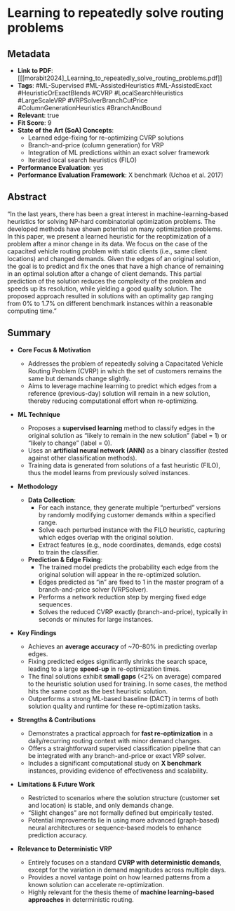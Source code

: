 # Learning to repeatedly solve routing problems

## Metadata
- **Link to PDF**: [[[morabit2024]_Learning_to_repeatedly_solve_routing_problems.pdf]]
- **Tags**: 
  #ML-Supervised 
  #ML-AssistedHeuristics 
  #ML-AssistedExact 
  #HeuristicOrExactBlends 
  #CVRP 
  #LocalSearchHeuristics 
  #LargeScaleVRP 
  #VRPSolverBranchCutPrice 
  #ColumnGenerationHeuristics 
  #BranchAndBound
- **Relevant**: true
- **Fit Score**: 9  
- **State of the Art (SoA) Concepts**:
  - Learned edge-fixing for re-optimizing CVRP solutions
  - Branch-and-price (column generation) for VRP
  - Integration of ML predictions within an exact solver framework
  - Iterated local search heuristics (FILO)
- **Performance Evaluation**: yes
- **Performance Evaluation Framework**: X benchmark (Uchoa et al. 2017)

## Abstract
“In the last years, there has been a great interest in machine-learning-based heuristics for solving NP-hard combinatorial optimization problems. The developed methods have shown potential on many optimization problems. In this paper, we present a learned heuristic for the reoptimization of a problem after a minor change in its data. We focus on the case of the capacited vehicle routing problem with static clients (i.e., same client locations) and changed demands. Given the edges of an original solution, the goal is to predict and fix the ones that have a high chance of remaining in an optimal solution after a change of client demands. This partial prediction of the solution reduces the complexity of the problem and speeds up its resolution, while yielding a good quality solution. The proposed approach resulted in solutions with an optimality gap ranging from 0% to 1.7% on different benchmark instances within a reasonable computing time.”

## Summary
- **Core Focus & Motivation**  
  - Addresses the problem of repeatedly solving a Capacitated Vehicle Routing Problem (CVRP) in which the set of customers remains the same but demands change slightly.  
  - Aims to leverage machine learning to predict which edges from a reference (previous-day) solution will remain in a new solution, thereby reducing computational effort when re-optimizing.

- **ML Technique**  
  - Proposes a **supervised learning** method to classify edges in the original solution as “likely to remain in the new solution” (label = 1) or “likely to change” (label = 0).  
  - Uses an **artificial neural network (ANN)** as a binary classifier (tested against other classification methods).  
  - Training data is generated from solutions of a fast heuristic (FILO), thus the model learns from previously solved instances.

- **Methodology**  
  - **Data Collection**:  
    - For each instance, they generate multiple “perturbed” versions by randomly modifying customer demands within a specified range.  
    - Solve each perturbed instance with the FILO heuristic, capturing which edges overlap with the original solution.  
    - Extract features (e.g., node coordinates, demands, edge costs) to train the classifier.  
  - **Prediction & Edge Fixing**:  
    - The trained model predicts the probability each edge from the original solution will appear in the re-optimized solution.  
    - Edges predicted as “in” are fixed to 1 in the master program of a branch-and-price solver (VRPSolver).  
    - Performs a network reduction step by merging fixed edge sequences.  
    - Solves the reduced CVRP exactly (branch-and-price), typically in seconds or minutes for large instances.

- **Key Findings**  
  - Achieves an **average accuracy** of ~70–80% in predicting overlap edges.  
  - Fixing predicted edges significantly shrinks the search space, leading to a large **speed-up** in re-optimization times.  
  - The final solutions exhibit **small gaps** (<2% on average) compared to the heuristic solution used for training. In some cases, the method hits the same cost as the best heuristic solution.  
  - Outperforms a strong ML-based baseline (DACT) in terms of both solution quality and runtime for these re-optimization tasks.

- **Strengths & Contributions**  
  - Demonstrates a practical approach for **fast re-optimization** in a daily/recurring routing context with minor demand changes.  
  - Offers a straightforward supervised classification pipeline that can be integrated with any branch-and-price or exact VRP solver.  
  - Includes a significant computational study on **X benchmark** instances, providing evidence of effectiveness and scalability.

- **Limitations & Future Work**  
  - Restricted to scenarios where the solution structure (customer set and location) is stable, and only demands change.  
  - “Slight changes” are not formally defined but empirically tested.  
  - Potential improvements lie in using more advanced (graph-based) neural architectures or sequence-based models to enhance prediction accuracy.

- **Relevance to Deterministic VRP**  
  - Entirely focuses on a standard **CVRP with deterministic demands**, except for the variation in demand magnitudes across multiple days.  
  - Provides a novel vantage point on how learned patterns from a known solution can accelerate re-optimization.  
  - Highly relevant for the thesis theme of **machine learning–based approaches** in deterministic routing.
